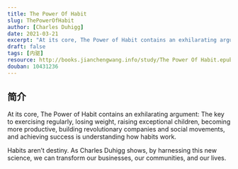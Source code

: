 ```yaml
---
title: The Power Of Habit
slug: ThePowerOfHabit
author: [Charles Duhigg]
date: 2021-03-21
excerpt: "At its core, The Power of Habit contains an exhilarating argument: The key to exercising regularly, losing weight, raising exceptional children, becoming more productive,"
draft: false
tags: [内驱]
resource: http://books.jianchengwang.info/study/The Power Of Habit.epub
douban: 10431236
---
```


## 简介

At its core, The Power of Habit contains an exhilarating argument: The key to exercising regularly, losing weight, raising exceptional children, becoming more productive, building revolutionary companies and social movements, and achieving success is understanding how habits work.

Habits aren’t destiny. As Charles Duhigg shows, by harnessing this new science, we can transform our businesses, our communities, and our lives.

